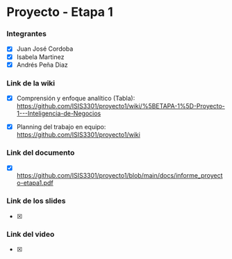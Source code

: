 # Proyecto - Etapa 1

### Integrantes

- [x] Juan José Cordoba
- [x] Isabela Martinez
- [x] Andrés Peña Diaz

### Link de la wiki

- [x] Comprensión y enfoque analítico (Tabla): https://github.com/ISIS3301/proyecto1/wiki/%5BETAPA-1%5D-Proyecto-1---Inteligencia-de-Negocios

- [x] Planning del trabajo en equipo: https://github.com/ISIS3301/proyecto1/wiki

### Link del documento

- [x] https://github.com/ISIS3301/proyecto1/blob/main/docs/informe_proyecto-etapa1.pdf

### Link de los slides

- [x]

### Link del video

- [x]

